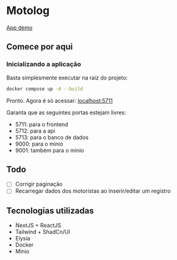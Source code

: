# Motolog

[App demo](https://github.com/user-attachments/assets/bbe75611-d6ab-473e-a8d0-a3f254174b10)

## Comece por aqui

### Inicializando a aplicação

Basta simplesmente executar na raiz do projeto:
```sh
docker compose up -d --build
```

Pronto. Agora é só acessar: [localhost:5711](http://localhost:5711)

Garanta que as seguintes portas estejam livres:
- 5711: para o frontend
- 5712: para a api
- 5713: para o banco de dados
- 9000: para o minio
- 9001: também para o minio

## Todo
- [ ] Corrigir paginação
- [ ] Recarregar dados dos motoristas ao inserir/editar um registro

## Tecnologias utilizadas

- NextJS + ReactJS
- Tailwind + ShadCn/UI
- Elysia
- Docker
- Minio
